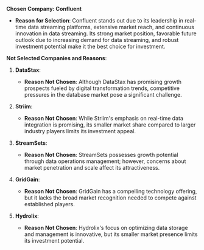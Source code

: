 **Chosen Company: Confluent**

- **Reason for Selection**: Confluent stands out due to its leadership in real-time data streaming platforms, extensive market reach, and continuous innovation in data streaming. Its strong market position, favorable future outlook due to increasing demand for data streaming, and robust investment potential make it the best choice for investment.

**Not Selected Companies and Reasons**:

1. **DataStax**:
   - **Reason Not Chosen**: Although DataStax has promising growth prospects fueled by digital transformation trends, competitive pressures in the database market pose a significant challenge.

2. **Striim**:
   - **Reason Not Chosen**: While Striim's emphasis on real-time data integration is promising, its smaller market share compared to larger industry players limits its investment appeal.

3. **StreamSets**:
   - **Reason Not Chosen**: StreamSets possesses growth potential through data operations management; however, concerns about market penetration and scale affect its attractiveness.

4. **GridGain**:
   - **Reason Not Chosen**: GridGain has a compelling technology offering, but it lacks the broad market recognition needed to compete against established players.

5. **Hydrolix**:
   - **Reason Not Chosen**: Hydrolix's focus on optimizing data storage and management is innovative, but its smaller market presence limits its investment potential.